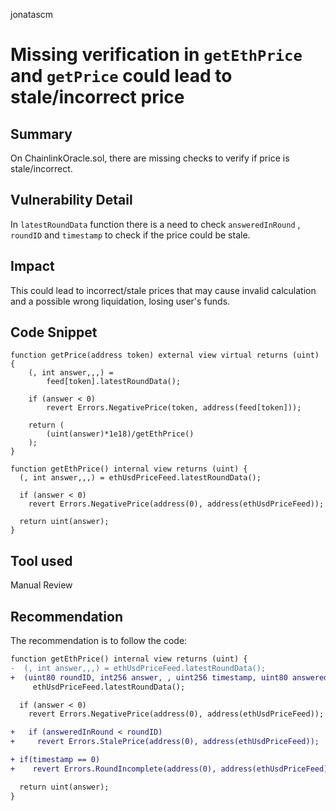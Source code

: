 jonatascm
# Missing verification in `getEthPrice` and `getPrice` could lead to stale/incorrect price

## Summary

On ChainlinkOracle.sol, there are missing checks to verify if price is stale/incorrect.

## Vulnerability Detail

In `latestRoundData` function there is a need to check `answeredInRound` , `roundID` and `timestamp` to check if the price could be stale.

## Impact

This could lead to incorrect/stale prices that may cause invalid calculation and a possible wrong liquidation, losing user's funds.

## Code Snippet

```solidity
function getPrice(address token) external view virtual returns (uint) {
    (, int answer,,,) =
        feed[token].latestRoundData();

    if (answer < 0)
        revert Errors.NegativePrice(token, address(feed[token]));

    return (
        (uint(answer)*1e18)/getEthPrice()
    );
}

function getEthPrice() internal view returns (uint) {
  (, int answer,,,) = ethUsdPriceFeed.latestRoundData();

  if (answer < 0)
    revert Errors.NegativePrice(address(0), address(ethUsdPriceFeed));

  return uint(answer);
}
```

## Tool used

Manual Review

## Recommendation

The recommendation is to follow the code:

```diff
function getEthPrice() internal view returns (uint) {
-  (, int answer,,,) = ethUsdPriceFeed.latestRoundData();
+  (uint80 roundID, int256 answer, , uint256 timestamp, uint80 answeredInRound) =
     ethUsdPriceFeed.latestRoundData();

  if (answer < 0)
    revert Errors.NegativePrice(address(0), address(ethUsdPriceFeed));

+	if (answeredInRound < roundID) 
+	  revert Errors.StalePrice(address(0), address(ethUsdPriceFeed));

+ if(timestamp == 0) 
+    revert Errors.RoundIncomplete(address(0), address(ethUsdPriceFeed));

  return uint(answer);
}
```